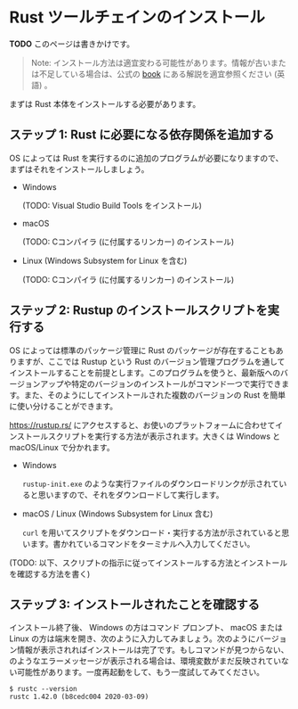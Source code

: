 <!-- -*- coding:utf-8-unix -*- -->

# Rust ツールチェインのインストール

**TODO** このページは書きかけです。

> Note: インストール方法は適宜変わる可能性があります。情報が古いまたは不足している場合は、公式の [book](https://doc.rust-lang.org/book/ch01-01-installation.html) にある解説を適宜参照ください (英語) 。

まずは Rust 本体をインストールする必要があります。


## ステップ 1: Rust に必要になる依存関係を追加する

OS によっては Rust を実行するのに追加のプログラムが必要になりますので、まずはそれをインストールしましょう。

- Windows

    (TODO: Visual Studio Build Tools をインストール)

- macOS

    (TODO: Cコンパイラ (に付属するリンカー) のインストール)

- Linux (Windows Subsystem for Linux を含む)  

    (TODO: Cコンパイラ (に付属するリンカー) のインストール)


## ステップ 2: Rustup のインストールスクリプトを実行する

OS によっては標準のパッケージ管理に Rust のパッケージが存在することもありますが、ここでは Rustup という Rust のバージョン管理プログラムを通してインストールすることを前提とします。このプログラムを使うと、最新版へのバージョンアップや特定のバージョンのインストールがコマンド一つで実行できます。また、そのようにしてインストールされた複数のバージョンの Rust を簡単に使い分けることができます。

<https://rustup.rs/> にアクセスすると、お使いのプラットフォームに合わせてインストールスクリプトを実行する方法が表示されます。大きくは Windows と macOS/Linux で分かれます。

- Windows

    `rustup-init.exe` のような実行ファイルのダウンロードリンクが示されていると思いますので、それをダウンロードして実行します。

- macOS / Linux (Windows Subsystem for Linux 含む)

    `curl` を用いてスクリプトをダウンロード・実行する方法が示されていると思います。書かれているコマンドをターミナルへ入力してください。

(TODO: 以下、スクリプトの指示に従ってインストールする方法とインストールを確認する方法を書く)


## ステップ 3: インストールされたことを確認する

インストール終了後、 Windows の方はコマンド プロンプト、 macOS または Linux の方は端末を開き、次のように入力してみましょう。次のようにバージョン情報が表示されればインストールは完了です。もしコマンドが見つからない、のようなエラーメッセージが表示される場合は、環境変数がまだ反映されていない可能性があります。一度再起動をして、もう一度試してみてください。

```console
$ rustc --version
rustc 1.42.0 (b8cedc004 2020-03-09)
```
